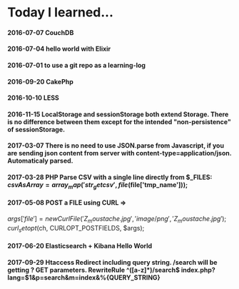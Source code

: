 Today I learned...
======
#### 2016-07-07 CouchDB
#### 2016-07-04 hello world with Elixir
#### 2016-07-01 to use a git repo as a learning-log
#### 2016-09-20 CakePhp
#### 2016-10-10 LESS
#### 2016-11-15 LocalStorage and sessionStorage both extend Storage. There is no difference between them except for the intended "non-persistence" of sessionStorage. 
#### 2017-03-07 There is no need to use JSON.parse from Javascript, if you are sending json content from server with content-type=application/json. Automaticaly parsed.
#### 2017-03-28 PHP Parse CSV with a single line directly from $_FILES: $csvAsArray = array_map('str_getcsv', file($file['tmp_name']));

#### 2017-05-08 POST a FILE using CURL => 
$args['file'] = new CurlFile('Z_moustache.jpg', 'image/png', 'Z_moustache.jpg');
curl_setopt($ch, CURLOPT_POSTFIELDS, $args);

#### 2017-06-20 Elasticsearch + Kibana Hello World

#### 2017-09-29 Htaccess Redirect including query string. /search will be getting ? GET parameters. RewriteRule ^([a-z]*)/search$ index.php?lang=$1&p=search&m=index&%{QUERY_STRING} 
